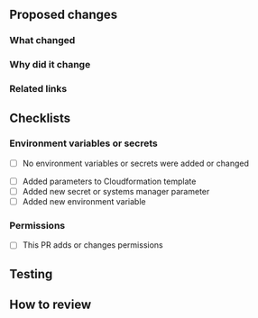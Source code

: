 ## Proposed changes

<!-- Provide a summary of your changes in the title above -->
<!-- Include the Jira ticket number in square brackets as prefix, eg `[OLH-XXXX]: PR Title` -->

### What changed

<!-- Describe the changes in detail - the "what"-->

### Why did it change

<!-- Describe the reason these changes were made - the "why" -->

### Related links

<!-- List any related PRs -->
<!-- List any related ADRs or RFCs -->

## Checklists

<!-- Merging this PR deploys to production. Please answer accurately. -->

### Environment variables or secrets

- [ ] No environment variables or secrets were added or changed

<!-- Delete if changes DO NOT include new environment variables or secrets -->

- [ ] Added parameters to Cloudformation template
- [ ] Added new secret or systems manager parameter
- [ ] Added new environment variable

### Permissions

- [ ] This PR adds or changes permissions

## Testing

<!-- Provide a summary of any manual testing you've done, for example deploying the branch to dev -->

## How to review

<!-- Describe any non-standard steps to review this work, or highlight any areas that you'd like the reviewer's opinion on -->
